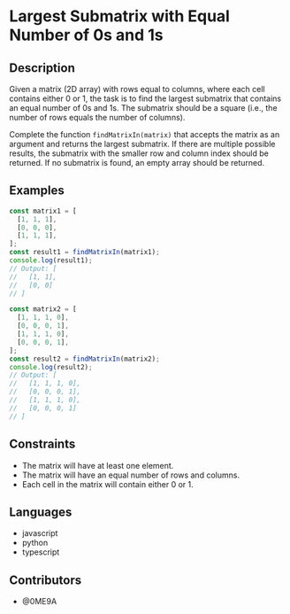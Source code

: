 # Largest Submatrix with Equal Number of 0s and 1s

## Description

Given a matrix (2D array) with rows equal to columns, where each cell contains either 0 or 1, the task is to find the largest submatrix that contains an equal number of 0s and 1s. The submatrix should be a square (i.e., the number of rows equals the number of columns).

Complete the function `findMatrixIn(matrix)` that accepts the matrix as an argument and returns the largest submatrix. If there are multiple possible results, the submatrix with the smaller row and column index should be returned. If no submatrix is found, an empty array should be returned.

## Examples

```javascript
const matrix1 = [
  [1, 1, 1],
  [0, 0, 0],
  [1, 1, 1],
];
const result1 = findMatrixIn(matrix1);
console.log(result1);
// Output: [
//   [1, 1],
//   [0, 0]
// ]

const matrix2 = [
  [1, 1, 1, 0],
  [0, 0, 0, 1],
  [1, 1, 1, 0],
  [0, 0, 0, 1],
];
const result2 = findMatrixIn(matrix2);
console.log(result2);
// Output: [
//   [1, 1, 1, 0],
//   [0, 0, 0, 1],
//   [1, 1, 1, 0],
//   [0, 0, 0, 1]
// ]
```

## Constraints

- The matrix will have at least one element.
- The matrix will have an equal number of rows and columns.
- Each cell in the matrix will contain either 0 or 1.

## Languages

- javascript
- python
- typescript

## Contributors

- @0ME9A
